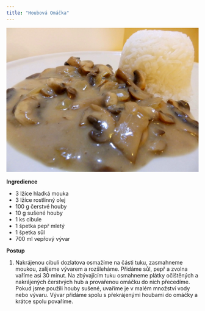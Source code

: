 ```yaml
---
title: "Houbová Omáčka"
---
```


![Houbova Omáčka](./images/houbova.jpg)

**Ingredience**

- 3 lžíce hladká mouka
- 3 lžíce rostlinný olej
- 100 g čerstvé houby
- 10 g sušené houby
- 1 ks cibule
- 1 špetka pepř mletý
- 1 špetka sůl
- 700 ml vepřový vývar

**Postup**

1. Nakrájenou cibuli dozlatova osmažíme na části tuku, zasmahneme moukou, zalijeme vývarem a rozšleháme. Přidáme sůl, pepř a zvolna vaříme asi 30 minut. Na zbývajícím tuku osmahneme plátky očištěných a nakrájených čerstvých hub a provařenou omáčku do nich přecedíme. Pokud jsme použili houby sušené, uvaříme je v malém množství vody nebo vývaru. Vývar přidáme spolu s překrájenými houbami do omáčky a krátce spolu povaříme.
